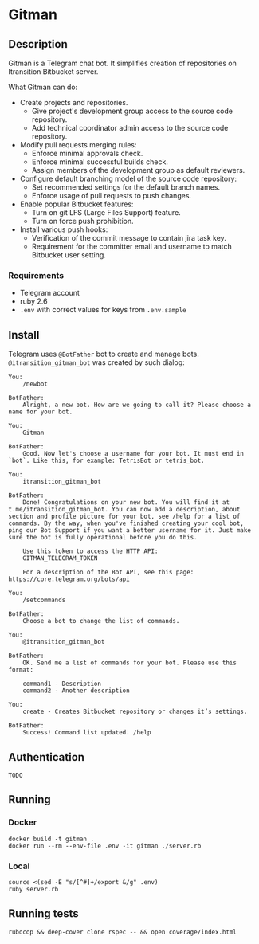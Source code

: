 # Gitman

## Description

Gitman is a Telegram chat bot. It simplifies creation of repositories on Itransition Bitbucket server.

What Gitman can do:
* Create projects and repositories.
  * Give project's development group access to the source code repository.
  * Add technical coordinator admin access to the source code repository.
* Modify pull requests merging rules:
  * Enforce minimal approvals check.
  * Enforce minimal successful builds check.
  * Assign members of the development group as default reviewers.
* Configure default branching model of the source code repository:
  * Set recommended settings for the default branch names.
  * Enforce usage of pull requests to push changes.
* Enable popular Bitbucket features:
  * Turn on git LFS (Large Files Support) feature.
  * Turn on force push prohibition.
* Install various push hooks:
  * Verification of the commit message to contain jira task key. 
  * Requirement for the committer email and username to match Bitbucket user setting.

### Requirements

* Telegram account
* ruby 2.6
* `.env` with correct values for keys from `.env.sample`

## Install

Telegram uses `@BotFather` bot to create and manage bots. `@itransition_gitman_bot` was created by such dialog:

    You:
        /newbot
    
    BotFather:
        Alright, a new bot. How are we going to call it? Please choose a name for your bot.
    
    You:
        Gitman
    
    BotFather:
        Good. Now let's choose a username for your bot. It must end in `bot`. Like this, for example: TetrisBot or tetris_bot.
    
    You:
        itransition_gitman_bot
    
    BotFather:
        Done! Congratulations on your new bot. You will find it at t.me/itransition_gitman_bot. You can now add a description, about section and profile picture for your bot, see /help for a list of commands. By the way, when you've finished creating your cool bot, ping our Bot Support if you want a better username for it. Just make sure the bot is fully operational before you do this.
    
        Use this token to access the HTTP API:
        GITMAN_TELEGRAM_TOKEN
    
        For a description of the Bot API, see this page: https://core.telegram.org/bots/api
     
    You:
        /setcommands
    
    BotFather:
        Choose a bot to change the list of commands.
    
    You:
        @itransition_gitman_bot
    
    BotFather:
        OK. Send me a list of commands for your bot. Please use this format:
    
        command1 - Description
        command2 - Another description
    
    You:
        create - Creates Bitbucket repository or changes it’s settings.
    
    BotFather:
        Success! Command list updated. /help

## Authentication

    TODO

## Running 

### Docker
    docker build -t gitman .
    docker run --rm --env-file .env -it gitman ./server.rb

### Local
    
    source <(sed -E "s/[^#]+/export &/g" .env)
    ruby server.rb

## Running tests

    rubocop && deep-cover clone rspec -- && open coverage/index.html